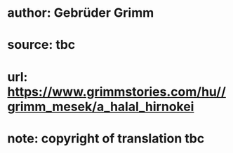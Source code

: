 # author: Gebrüder Grimm
# source: tbc
# url: https://www.grimmstories.com/hu//grimm_mesek/a_halal_hirnokei
# note: copyright of translation tbc


